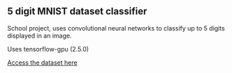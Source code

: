 ## 5 digit MNIST dataset classifier

School project, uses convolutional neural networks to classify up to 5 digits displayed in an image.

Uses tensorflow-gpu (2.5.0)

[Access the dataset here](https://drive.google.com/file/d/1LcKqf1d7bctw5lx0YZf31kCUF0zEYOsi/view)
